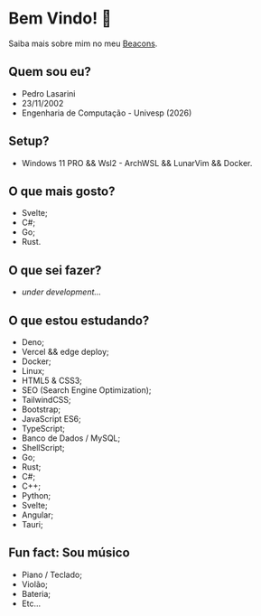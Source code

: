 # Bem Vindo! 👋

Saiba mais sobre mim no meu [Beacons](https://beacons.ai/lasarini/).
 
## Quem sou eu?
* Pedro Lasarini
* 23/11/2002
* Engenharia de Computação - Univesp (2026)

## Setup?
* Windows 11 PRO && Wsl2 - ArchWSL && LunarVim && Docker.

## O que mais gosto?
* Svelte;
* C#;
* Go;
* Rust.

## O que sei fazer?
* *under development...*

## O que estou estudando?
* Deno;
* Vercel && edge deploy;
* Docker;
* Linux;
* HTML5 & CSS3;
* SEO (Search Engine Optimization);
* TailwindCSS;
* Bootstrap;
* JavaScript ES6;
* TypeScript;
* Banco de Dados / MySQL;
* ShellScript;
* Go;
* Rust;
* C#;
* C++;
* Python;
* Svelte;
* Angular;
* Tauri;

## Fun fact: Sou músico
* Piano / Teclado;
* Violão;
* Bateria;
* Etc...
<!--
**lasarinii/lasarinii** is a ✨ _special_ ✨ repository because its `README.md` (this file) appears on your GitHub profile.

Here are some ideas to get you started:

- 🔭 I’m currently working on ...
- 🌱 I’m currently learning ...
- 👯 I’m looking to collaborate on ...
- 🤔 I’m looking for help with ...
- 💬 Ask me about ...
- 📫 How to reach me: ...
- 😄 Pronouns: ...
- ⚡ Fun fact: ...
-->
